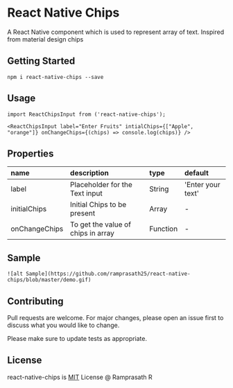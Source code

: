 # React Native Chips 

A React Native component which is used to represent array of text. Inspired from material design chips

## Getting Started


`npm i react-native-chips --save`

## Usage

```
import ReactChipsInput from ('react-native-chips');

<ReactChipsInput label="Enter Fruits" intialChips={["Apple", "orange"]} onChangeChips={(chips) => console.log(chips)} />
```

## Properties
 name                 | description                                 | type     | default
:-------------------- |:------------------------------------------- |:-------- |:------------------
 label            | Placeholder for the Text input                     | String    | 'Enter your text'
initialChips            | Initial Chips to be present                     | Array    | -
onChangeChips            | To get the value of chips in array                     | Function    | -
## Sample
```
![alt Sample](https://github.com/ramprasath25/react-native-chips/blob/master/demo.gif)
```

## Contributing
Pull requests are welcome. For major changes, please open an issue first to discuss what you would like to change.

Please make sure to update tests as appropriate.

## License
react-native-chips is [MIT](https://choosealicense.com/licenses/mit/) License @ Ramprasath R 
